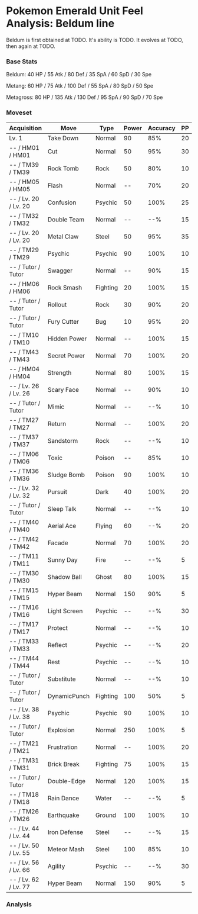 # Pokemon Emerald Unit Feel Analysis: Beldum line

Beldum is first obtained at TODO. It's ability is TODO. It evolves at TODO, then again at TODO.

### Base Stats

Beldum: 40 HP / 55 Atk / 80 Def / 35 SpA / 60 SpD / 30 Spe

Metang: 60 HP / 75 Atk / 100 Def / 55 SpA / 80 SpD / 50 Spe

Metagross: 80 HP / 135 Atk / 130 Def / 95 SpA / 90 SpD / 70 Spe

### Moveset

|Acquisition         |Move        |Type    |Power|Accuracy|PP |
|---                 |---         |---     |---  |---     |---|
|Lv. 1               |Take Down   |Normal  |90   |85%     |20 |
|-- / HM01 / HM01    |Cut         |Normal  |50   |95%     |30 |
|-- / TM39 / TM39    |Rock Tomb   |Rock    |50   |80%     |10 |
|-- / HM05 / HM05    |Flash       |Normal  |--   |70%     |20 |
|-- / Lv. 20 / Lv. 20|Confusion   |Psychic |50   |100%    |25 |
|-- / TM32 / TM32    |Double Team |Normal  |--   |--%     |15 |
|-- / Lv. 20 / Lv. 20|Metal Claw  |Steel   |50   |95%     |35 |
|-- / TM29 / TM29    |Psychic     |Psychic |90   |100%    |10 |
|-- / Tutor / Tutor  |Swagger     |Normal  |--   |90%     |15 |
|-- / HM06 / HM06    |Rock Smash  |Fighting|20   |100%    |15 |
|-- / Tutor / Tutor  |Rollout     |Rock    |30   |90%     |20 |
|-- / Tutor / Tutor  |Fury Cutter |Bug     |10   |95%     |20 |
|-- / TM10 / TM10    |Hidden Power|Normal  |--   |100%    |15 |
|-- / TM43 / TM43    |Secret Power|Normal  |70   |100%    |20 |
|-- / HM04 / HM04    |Strength    |Normal  |80   |100%    |15 |
|-- / Lv. 26 / Lv. 26|Scary Face  |Normal  |--   |90%     |10 |
|-- / Tutor / Tutor  |Mimic       |Normal  |--   |--%     |10 |
|-- / TM27 / TM27    |Return      |Normal  |--   |100%    |20 |
|-- / TM37 / TM37    |Sandstorm   |Rock    |--   |--%     |10 |
|-- / TM06 / TM06    |Toxic       |Poison  |--   |85%     |10 |
|-- / TM36 / TM36    |Sludge Bomb |Poison  |90   |100%    |10 |
|-- / Lv. 32 / Lv. 32|Pursuit     |Dark    |40   |100%    |20 |
|-- / Tutor / Tutor  |Sleep Talk  |Normal  |--   |--%     |10 |
|-- / TM40 / TM40    |Aerial Ace  |Flying  |60   |--%     |20 |
|-- / TM42 / TM42    |Facade      |Normal  |70   |100%    |20 |
|-- / TM11 / TM11    |Sunny Day   |Fire    |--   |--%     |5  |
|-- / TM30 / TM30    |Shadow Ball |Ghost   |80   |100%    |15 |
|-- / TM15 / TM15    |Hyper Beam  |Normal  |150  |90%     |5  |
|-- / TM16 / TM16    |Light Screen|Psychic |--   |--%     |30 |
|-- / TM17 / TM17    |Protect     |Normal  |--   |--%     |10 |
|-- / TM33 / TM33    |Reflect     |Psychic |--   |--%     |20 |
|-- / TM44 / TM44    |Rest        |Psychic |--   |--%     |10 |
|-- / Tutor / Tutor  |Substitute  |Normal  |--   |--%     |10 |
|-- / Tutor / Tutor  |DynamicPunch|Fighting|100  |50%     |5  |
|-- / Lv. 38 / Lv. 38|Psychic     |Psychic |90   |100%    |10 |
|-- / Tutor / Tutor  |Explosion   |Normal  |250  |100%    |5  |
|-- / TM21 / TM21    |Frustration |Normal  |--   |100%    |20 |
|-- / TM31 / TM31    |Brick Break |Fighting|75   |100%    |15 |
|-- / Tutor / Tutor  |Double-Edge |Normal  |120  |100%    |15 |
|-- / TM18 / TM18    |Rain Dance  |Water   |--   |--%     |5  |
|-- / TM26 / TM26    |Earthquake  |Ground  |100  |100%    |10 |
|-- / Lv. 44 / Lv. 44|Iron Defense|Steel   |--   |--%     |15 |
|-- / Lv. 50 / Lv. 55|Meteor Mash |Steel   |100  |85%     |10 |
|-- / Lv. 56 / Lv. 66|Agility     |Psychic |--   |--%     |30 |
|-- / Lv. 62 / Lv. 77|Hyper Beam  |Normal  |150  |90%     |5  |

### Analysis